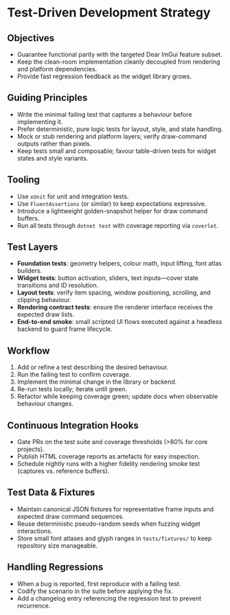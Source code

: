 # Test-Driven Development Strategy

## Objectives
- Guarantee functional parity with the targeted Dear ImGui feature subset.
- Keep the clean-room implementation cleanly decoupled from rendering and platform dependencies.
- Provide fast regression feedback as the widget library grows.

## Guiding Principles
- Write the minimal failing test that captures a behaviour before implementing it.
- Prefer deterministic, pure logic tests for layout, style, and state handling.
- Mock or stub rendering and platform layers; verify draw-command outputs rather than pixels.
- Keep tests small and composable; favour table-driven tests for widget states and style variants.

## Tooling
- Use `xUnit` for unit and integration tests.
- Use `FluentAssertions` (or similar) to keep expectations expressive.
- Introduce a lightweight golden-snapshot helper for draw command buffers.
- Run all tests through `dotnet test` with coverage reporting via `coverlet`.

## Test Layers
- **Foundation tests**: geometry helpers, colour math, input lifting, font atlas builders.
- **Widget tests**: button activation, sliders, text inputs—cover state transitions and ID resolution.
- **Layout tests**: verify item spacing, window positioning, scrolling, and clipping behaviour.
- **Rendering contract tests**: ensure the renderer interface receives the expected draw lists.
- **End-to-end smoke**: small scripted UI flows executed against a headless backend to guard frame lifecycle.

## Workflow
1. Add or refine a test describing the desired behaviour.
2. Run the failing test to confirm coverage.
3. Implement the minimal change in the library or backend.
4. Re-run tests locally; iterate until green.
5. Refactor while keeping coverage green; update docs when observable behaviour changes.

## Continuous Integration Hooks
- Gate PRs on the test suite and coverage thresholds (>80% for core projects).
- Publish HTML coverage reports as artefacts for easy inspection.
- Schedule nightly runs with a higher fidelity rendering smoke test (captures vs. reference buffers).

## Test Data & Fixtures
- Maintain canonical JSON fixtures for representative frame inputs and expected draw command sequences.
- Reuse deterministic pseudo-random seeds when fuzzing widget interactions.
- Store small font atlases and glyph ranges in `tests/fixtures/` to keep repository size manageable.

## Handling Regressions
- When a bug is reported, first reproduce with a failing test.
- Codify the scenario in the suite before applying the fix.
- Add a changelog entry referencing the regression test to prevent recurrence.
